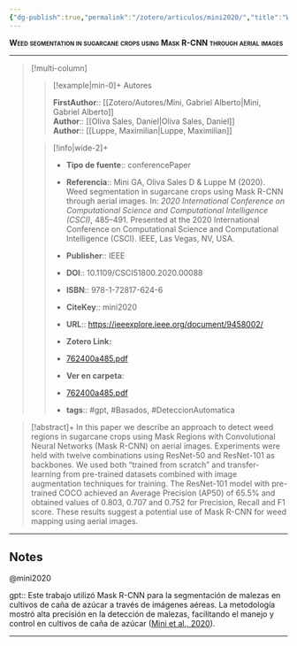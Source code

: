 ```yaml
---
{"dg-publish":true,"permalink":"/zotero/articulos/mini2020/","title":"Weed segmentation in sugarcane crops using Mask R-CNN through aerial images","tags":["#zotero"]}
---
```



<span style="font-variant:small-caps; font-weight: bold;">Weed segmentation in sugarcane crops using Mask R-CNN through aerial images</span>

---


> [!multi-column]
>
>> [!example|min-0]+ Autores
>> 
>> **FirstAuthor**:: [[Zotero/Autores/Mini, Gabriel Alberto\|Mini, Gabriel Alberto]]  
>> **Author**:: [[Oliva Sales, Daniel\|Oliva Sales, Daniel]]  
>> **Author**:: [[Luppe, Maximilian\|Luppe, Maximilian]]  
 >
>
>> [!info|wide-2]+
>>
>> - **Tipo de fuente**:: conferencePaper
>> - **Referencia**:: Mini GA, Oliva Sales D & Luppe M (2020). Weed segmentation in sugarcane crops using Mask R-CNN through aerial images. In: _2020 International Conference on Computational Science and Computational Intelligence (CSCI)_, 485–491. Presented at the 2020 International Conference on Computational Science and Computational Intelligence (CSCI). IEEE, Las Vegas, NV, USA. 
>> -  **Publisher**:: IEEE
>> - **DOI**:: 10.1109/CSCI51800.2020.00088
>> - **ISBN**:: 978-1-72817-624-6
>> - **CiteKey**:: mini2020
>> - **URL**:: https://ieeexplore.ieee.org/document/9458002/
>> - **Zotero Link:** 
>> - [762400a485.pdf](zotero://select/library/items/ZAWTY83Q)
>>
>> - **Ver en carpeta**: 
>> - [762400a485.pdf](file://J:\OneDrive\Articulos\762400a485.pdf)
>> - **tags**:: #gpt, #Basados, #DeteccionAutomatica



> [!abstract]+ 
>In this paper we describe an approach to detect weed regions in sugarcane crops using Mask Regions with Convolutional Neural Networks (Mask R-CNN) on aerial images. Experiments were held with twelve combinations using ResNet-50 and ResNet-101 as backbones. We used both “trained from scratch” and transfer-learning from pre-trained datasets combined with image augmentation techniques for training. The ResNet-101 model with pre-trained COCO achieved an Average Precision (AP50) of 65.5% and obtained values of 0.803, 0.707 and 0.752 for Precision, Recall and F1 score. These results suggest a potential use of Mask R-CNN for weed mapping using aerial images.


--- 

## Notes

@mini2020

gpt:: Este trabajo utilizó Mask R-CNN para la segmentación de malezas en cultivos de caña de azúcar a través de imágenes aéreas. La metodología mostró alta precisión en la detección de malezas, facilitando el manejo y control en cultivos de caña de azúcar ([Mini et al., 2020](zotero://select/library/items/I47NUV9R)).






---







